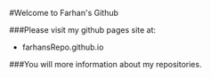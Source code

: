 #Welcome to Farhan's Github 

###Please visit my github pages site at: 

- farhansRepo.github.io

###You will more information about my repositories.


